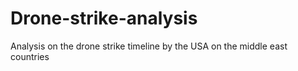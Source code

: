 # Drone-strike-analysis
Analysis on the drone strike timeline by the USA on the middle east countries
